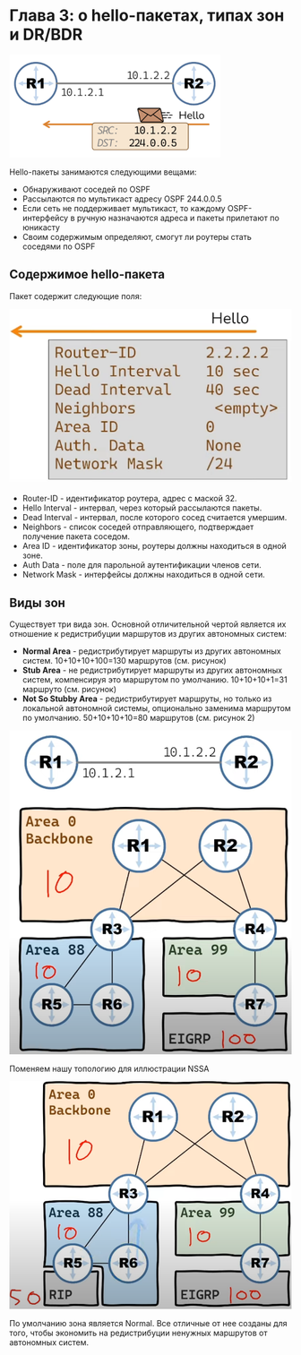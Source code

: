 # Глава 3: о hello-пакетах, типах зон и DR/BDR

![Hello packet](pics/hello_packet.PNG)

Hello-пакеты занимаются следующими вещами:

- Обнаруживают соседей по OSPF
- Рассылаются по мультикаст адресу OSPF 244.0.0.5
- Если сеть не поддерживает мультикаст, то каждому OSPF-интерфейсу в ручную назначаются адреса и пакеты прилетают по юникасту
- Своим содержимым определяют, смогут ли роутеры стать соседями по OSPF

## Содержимое hello-пакета

Пакет содержит следующие поля:

![Hello fields](pics/hello_fields.PNG)

- Router-ID - идентификатор роутера, адрес с маской 32.
- Hello Interval - интервал, через который рассылаются пакеты.
- Dead Interval - интервал, после которого сосед считается умершим.
- Neighbors - список соседей отправляющего, подтверждает получение пакета соседом.
- Area ID - идентификатор зоны, роутеры должны находиться в одной зоне.
- Auth Data - поле для парольной аутентификации членов сети.
- Network Mask - интерфейсы должны находиться в одной сети.

## Виды зон

Существует три вида зон. Основной отличительной чертой является их отношение к редистрибуции маршрутов из других автономных систем:

- **Normal Area** - редистрибутирует маршруты из других автономных систем. 10+10+10+100=130 маршрутов (см. рисунок)
- **Stub Area** - не редистрибутирует маршруты из других автономных систем, компенсируя это маршрутом по умолчанию. 10+10+10+1=31 маршруто (см. рисунок)
- **Not So Stubby Area** - редистрибутирует маршруты, но только из локальной автономной системы, опционально заменима маршрутом по умолчанию. 50+10+10+10=80 маршрутов (см. рисунок 2)

![Areas](pics/areas_description.PNG)

Поменяем нашу топологию для иллюстрации NSSA

![NSSA](pics/NSSA.PNG)

По умолчанию зона является Normal. Все отличные от нее созданы для того, чтобы экономить на редистрибуции ненужных маршрутов от автономных систем.